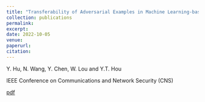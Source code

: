 ```yaml
---
title: "Transferability of Adversarial Examples in Machine Learning-based Malware Detection"
collection: publications
permalink: 
excerpt: 
date: 2022-10-05
venue: 
paperurl: 
citation:
---
```

Y. Hu, N. Wang, Y. Chen, W. Lou and Y.T. Hou

IEEE Conference on Communications and Network Security (CNS)

[pdf](http://ning-wang1.github.io/files/CNS.pdf)

